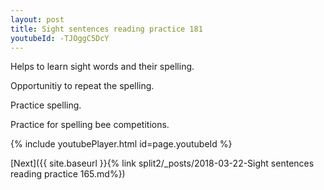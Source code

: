 ```yaml
---
layout: post
title: Sight sentences reading practice 181
youtubeId: -TJOggC5DcY
---
```

 
 
Helps to learn sight words and their spelling.

Opportunitiy to repeat the spelling. 

Practice spelling. 
 
Practice for spelling bee competitions. 
 
{% include youtubePlayer.html id=page.youtubeId %}
 
 

[Next]({{ site.baseurl }}{% link  split2/_posts/2018-03-22-Sight sentences reading practice 165.md%})
 
